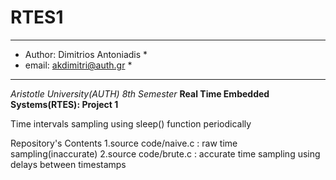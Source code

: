 # RTES1
*******************************************
* Author: Dimitrios Antoniadis            *
* email: akdimitri@auth.gr                *
*******************************************
*Aristotle University(AUTH)*
*8th Semester*
**Real Time Embedded Systems(RTES): Project 1**

Time intervals sampling using sleep() function periodically 

Repository's Contents
1.source code/naive.c : raw time sampling(inaccurate)
2.source code/brute.c : accurate time sampling using delays between timestamps
